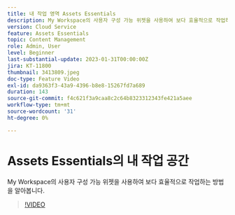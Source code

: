 ```yaml
---
title: 내 작업 영역 Assets Essentials
description: My Workspace의 사용자 구성 가능 위젯을 사용하여 보다 효율적으로 작업하는 방법을 알아봅니다.
version: Cloud Service
feature: Assets Essentials
topic: Content Management
role: Admin, User
level: Beginner
last-substantial-update: 2023-01-31T00:00:00Z
jira: KT-11800
thumbnail: 3413809.jpeg
doc-type: Feature Video
exl-id: da9363f3-43a9-4396-b8e8-15267fd7a689
duration: 143
source-git-commit: f4c621f3a9caa8c2c64b8323312343fe421a5aee
workflow-type: tm+mt
source-wordcount: '31'
ht-degree: 0%

---
```


# Assets Essentials의 내 작업 공간

My Workspace의 사용자 구성 가능 위젯을 사용하여 보다 효율적으로 작업하는 방법을 알아봅니다.

>[!VIDEO](https://video.tv.adobe.com/v/3413809?quality=12&learn=on)
